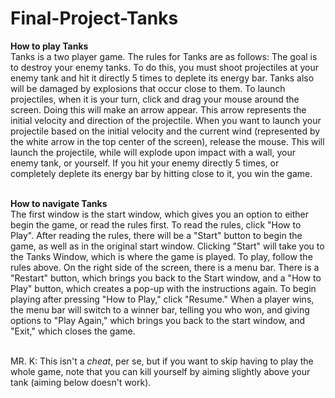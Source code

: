 # Final-Project-Tanks
<b>How to play Tanks</b> </br>
Tanks is a two player game. The rules for Tanks are as follows: The goal is to destroy your enemy tanks. To do this, you must shoot projectiles at your enemy tank and hit it directly 5 times to deplete its energy bar. Tanks also will be damaged by explosions that occur close to them. To launch projectiles, when it is your turn, click and drag your mouse around the screen. Doing this will make an arrow appear. This arrow represents the initial velocity and direction of the projectile. When you want to launch your projectile based on the initial velocity and the current wind (represented by the white arrow in the top center of the screen), release the mouse. This will launch the projectile, while will explode upon impact with a wall, your enemy tank, or yourself. If you hit your enemy directly 5 times, or completely deplete its energy bar by hitting close to it, you win the game. </br> </br>

<b>How to navigate Tanks</b> </br>
The first window is the start window, which gives you an option to either begin the game, or read the rules first. To read the rules, click "How to Play". After reading the rules, there will be a "Start" button to begin the game, as well as in the original start window. Clicking "Start" will take you to the Tanks Window, which is where the game is played. To play, follow the rules above. On the right side of the screen, there is a menu bar. There is a "Restart" button, which brings you back to the Start window, and a "How to Play" button, which creates a pop-up with the instructions again. To begin playing after pressing "How to Play," click "Resume." When a player wins, the menu bar will switch to a winner bar, telling you who won, and giving options to "Play Again," which brings you back to the start window, and "Exit," which closes the game. </br> </br>

MR. K: This isn't a <i>cheat</i>, per se, but if you want to skip having to play the whole game, note that you can kill yourself by aiming slightly above your tank (aiming below doesn't work).